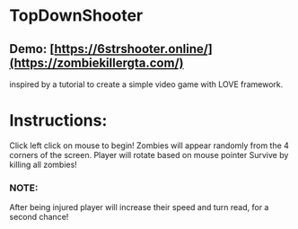 # TopDownShooter
## Demo: [https://6strshooter.online/](https://zombiekillergta.com/)
inspired by a tutorial to create a simple video game with LOVE framework.


# Instructions:

Click left click on mouse to begin!
Zombies will appear randomly from the 4 corners of the screen.
Player will rotate based on mouse pointer
Survive by killing all zombies!

### NOTE:
After being injured player will increase their speed and turn read, for a second chance!
